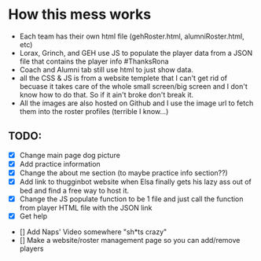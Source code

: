 # How this mess works

- Each team has their own html file (gehRoster.html, alumniRoster.html, etc)
- Lorax, Grinch, and GEH use JS to populate the player data from a JSON file that contains the player info #ThanksRona
- Coach and Alumni tab still use html to just show data.
- all the CSS & JS is from a website templete that I can't get rid of becuase it takes care of the whole small screen/big screen and I don't know how to do that. So if it ain't broke don't break it.
- All the images are also hosted on Github and I use the image url to fetch them into the roster profiles (terrible I know...)



## TODO:
- [x] Change main page dog picture
- [x] Add practice information
- [x] Change the about me section (to maybe practice info section??)
- [x] Add link to thugginbot website when Elsa finally gets his lazy ass out of bed and find a free way to host it.
- [x] Change the JS populate function to be 1 file and just call the function from player HTML file with the JSON link
- [x] Get help
- [] Add Naps' Video somewhere "sh*ts crazy"
- [] Make a website/roster management page so you can add/remove players
